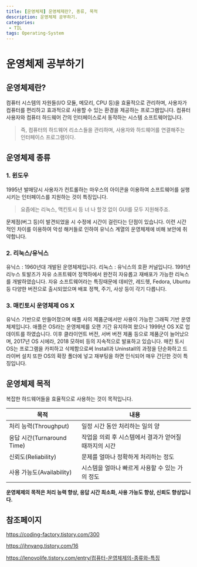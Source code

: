```yaml
---
title: [운영체제] 운영체제란?, 종류, 목적
description: 운영체제 공부하기.
categories:
 - TIL
tags: Operating-System
---
```


# 운영체제 공부하기

## 운영체제란?
컴퓨터 시스템의 자원들(I/O 모듈, 메모리, CPU 등)을 효율적으로 관리하며, 사용자가 컴퓨터를 편리하고 효과적으로 사용할 수 있는 환경을 제공하는 프로그램입니다. 컴퓨터 사용자와 컴퓨터 하드웨어 간의 인터페이스로서 동작하는 시스템 소프트웨어입니다.

>즉, 컴퓨터의 하드웨어 리소스들을 관리하며, 사용자와 하드웨어를 연결해주는 인터페이스 프로그램이다.

## 운영체제 종류
### 1. 윈도우
1995년 발매당시 사용자가 컨트롤하는 마우스의 아이콘을 이용하여 소프트웨어를 실행시키는 인터페이스를 지원하는 것이 특징입니다.
> 요즘에는 리눅스, 맥킨토시 등 너 나 할것 없이 GUI를 모두 지원해주죠.

 문제점(버그 등)이 발견되었을 시 수정에 시간이 걸린다는 단점이 있습니다.
 이런 시간적인 차이를 이용하여 악성 해커들로 인하여 유닉스 계열의 운영체제에 비해 보안에 취약합니다.

### 2. 리눅스/유닉스
유닉스 : 1960년대 개발된 운영체제입니다.
리눅스 : 유닉스의 호환 커널입니다. 1991년 리누스 토발즈가 자유 소프트웨어 정책하에서 완전히 자유롭고 재배포가 가능한 리눅스를 개발하였습니다. 자유 소프트웨어라는 특징때문에 데비안, 레드헷, Fedora, Ubuntu 등 다양한 버전으로 출시되었으며 배포 정책, 주기, 사상 등이 각기 다릅니다.

### 3. 매킨토시 운영체제 OS X
유닉스 기반으로 만들어졌으며 애플 사의 제품군에서만 사용이 가능한 그래픽 기반 운영체제입니다. 애플은 OS라는 운영체제를 오랜 기간 유지하여 왔으나 1999년 OS X로 업데이트를 하였습니다. 이후 클라이언트 버전, 서버 버전 제품 등으로 제품군이 늘어났으며, 2017년 OS 시에라, 2018 모하비 등의 지속적으로 발표하고 있습니다.
매킨 토시 OS는 프로그램을 카피하고 삭제함으로써 Install과 Uninstall의 과정을 단순화하고 드라이버 설치 또한 OS의 확장 폴더에 넣고 재부팅을 하면 인식되어 매우 간단한 것이 특징입니다.

## 운영체제 목적
복잡한 하드웨어들을 효율적으로 사용하는 것이 목적입니다.

| 목적 | 내용 |
|--------|--------|
| 처리 능력(Throughput) | 일정 시간 동안 처리하는 일의 양 |
| 응답 시간(Turnaround Time) | 작업을 의뢰 후 시스템에서 결과가 얻어질 때까지의 시간 |
| 신뢰도(Reliability) | 문제를 얼마나 정확하게 처리하는 정도 |
| 사용 가능도(Availability) | 시스템을 얼마나 빠르게 사용할 수 있는 가의 정도 |

**운영체제의 목적은 처리 능력 향상, 응답 시간 최소화, 사용 가능도 향상, 신뢰도 향상입니다.**

## 참조페이지

https://coding-factory.tistory.com/300

https://jhnyang.tistory.com/16

https://lenovolife.tistory.com/entry/컴퓨터-운영체제의-종류와-특징